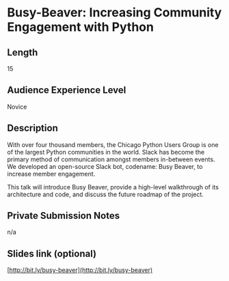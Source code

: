 # Busy-Beaver: Increasing Community Engagement with Python

## Length

15

## Audience Experience Level

Novice

## Description

With over four thousand members, the Chicago Python Users Group is one of the largest Python communities in the world. Slack has become the primary method of communication amongst members in-between events. We developed an open-source Slack bot, codename: Busy Beaver, to increase member engagement.

This talk will introduce Busy Beaver, provide a high-level walkthrough of its architecture and code, and discuss the future roadmap of the project.

## Private Submission Notes

n/a

## Slides link (optional)

[http://bit.ly/busy-beaver](http://bit.ly/busy-beaver)
